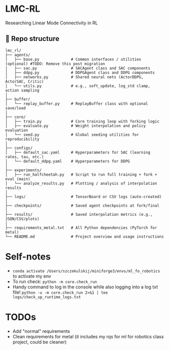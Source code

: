 # LMC-RL
Researching Linear Mode Connectivity in RL

## 📁 Repo structure
```
lmc_rl/
├── agents/
│   ├── base.py              # Common interfaces / utilities (optional) #TODO: Remove this post migration
│   ├── sac.py               # SACAgent class and SAC components
│   ├── ddpg.py              # DDPGAgent class and DDPG components
│   ├── networks.py          # Shared neural nets (ActorDDPG, ActorSAC, Critic)
│   └── utils.py             # e.g., soft_update, log_std clamp, action sampling
│
├── buffer/
│   └── replay_buffer.py     # ReplayBuffer class with optional save/load
│
├── core/
│   ├── train.py             # Core training loop with forking logic
│   ├── evaluate.py          # Weight interpolation and policy evaluation
│   └── seed.py              # Global seeding utilities for reproducibility
│
├── configs/
│   ├── default_sac.yaml     # Hyperparameters for SAC (learning rates, tau, etc.)
│   └── default_ddpg.yaml    # Hyperparameters for DDPG
│
├── experiments/
│   ├── run_halfcheetah.py   # Script to run full training + fork + eval (main)
│   └── analyze_results.py   # Plotting / analysis of interpolation results
│
├── logs/                    # TensorBoard or CSV logs (auto-created)
│
├── checkpoints/             # Saved agent checkpoints at fork/final
│
├── results/                 # Saved interpolation metrics (e.g., JSON/CSV/plots)
│
├── requirements_metal.txt   # All Python dependencies (PyTorch for metal)
└── README.md                # Project overview and usage instructions
```


# Self-notes
* `conda activate /Users/szczekulskij/miniforge3/envs/ml_fo_robotics` to activate my env
* To run check: `python -m core.check_run`
* Handy command to log in the console while also logging into a log txt file! `python -u -m core.check_run 2>&1 | tee logs/check_up_runtime_logs.txt`


# TODOs
* Add "normal" requirements
* Clean requirements for metal (it includes my rqs for ml for robotics class project, could be cleaner)